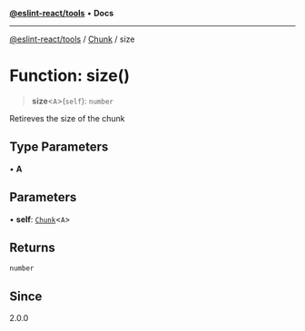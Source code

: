 [**@eslint-react/tools**](../../../README.md) • **Docs**

***

[@eslint-react/tools](../../../README.md) / [Chunk](../README.md) / size

# Function: size()

> **size**\<`A`\>(`self`): `number`

Retireves the size of the chunk

## Type Parameters

• **A**

## Parameters

• **self**: [`Chunk`](../interfaces/Chunk.md)\<`A`\>

## Returns

`number`

## Since

2.0.0
